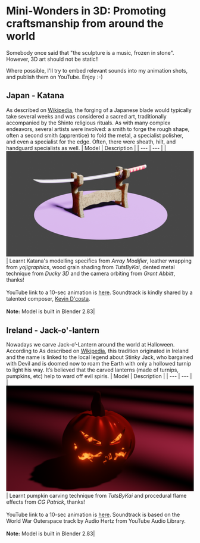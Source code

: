 # Mini-Wonders in 3D: Promoting craftsmanship from around the world
Somebody once said that "the sculpture is a music, frozen in stone". However, 3D art should not be static!!

Where possible, I'll try to embed relevant sounds into my animation shots, and publish them on YouTube. Enjoy :-)

## Japan - Katana
As described on [Wikipedia](https://en.wikipedia.org/wiki/Japanese_swordsmithing), the forging of a Japanese blade would typically take several weeks and was considered a sacred art, traditionally accompanied by the Shinto religious rituals. As with many complex endeavors, several artists were involved: a smith to forge the rough shape, often a second smith (apprentice) to fold the metal, a specialist polisher, and even a specialist for the edge. Often, there were sheath, hilt, and handguard specialists as well.
| Model | Description |
| --- | --- |
| ![Katana_Weapons](/images/Katana_static.png) | Learnt Katana's modelling specifics from *Array Modifier*, leather wrapping from *yojigraphics*, wood grain shading from *TutsByKai*, dented metal technique from *Ducky 3D* and the camera orbiting from *Grant Abbitt*, thanks! <br><br> YouTube link to a 10-sec animation is [here](https://youtu.be/Ej2Yfx-33Ns). Soundtrack is kindly shared by a talented composer, [Kevin D'costa](https://www.youtube.com/watch?v=TpJBgyieHdM). <br><br> **Note:** Model is built in Blender 2.83|

## Ireland - Jack-o'-lantern
Nowadays we carve Jack-o’-Lantern around the world at Halloween. According to As described on [Wikipedia](https://en.wikipedia.org/wiki/Jack-o%27-lantern), this tradition originated in Ireland and the name is linked to the local legend about Stinky Jack, who bargained with Devil and is doomed now to roam the Earth with only a hollowed turnip to light his way. It’s believed that the carved lanterns (made of turnips, pumpkins, etc) help to ward off evil spiris.
| Model | Description |
| --- | --- |
| ![Jack_o_Lantern](/images/Halloween.png) | Learnt pumpkin carving technique from *TutsByKai* and procedural flame effects from *CG Patrick*, thanks! <br><br> YouTube link to a 10-sec animation is [here](https://youtu.be/oAx9tpufpcM). Soundtrack is based on the World War Outerspace track by Audio Hertz from YouTube Audio Library. <br><br> **Note:** Model is built in Blender 2.83|

